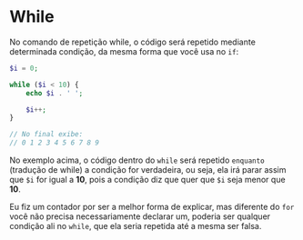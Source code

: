 # While

No comando de repetição while, o código será repetido mediante determinada condição, da mesma forma que você usa no `if`:

```php
$i = 0;

while ($i < 10) {
    echo $i . ' ';

    $i++;
}

// No final exibe:
// 0 1 2 3 4 5 6 7 8 9
```

No exemplo acima, o código dentro do `while` será repetido `enquanto` (tradução de while) a condição for verdadeira, ou seja, ela irá parar assim que `$i` for igual a **10**, pois a condição diz que quer que `$i` seja menor que **10**.

Eu fiz um contador por ser a melhor forma de explicar, mas diferente do `for` você não precisa necessariamente declarar um, poderia ser qualquer condição ali no `while`, que ela seria repetida até a mesma ser falsa.

